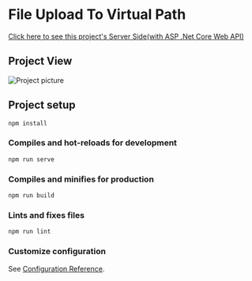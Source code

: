 # File Upload To Virtual Path
[Click here to see this project's Server Side(with ASP .Net Core Web API)](https://github.com/afatih/BusTicketAPI "Server Side")

## Project View

![Project picture](https://github.com/afatih/FileUploadVirtualPath_UIWithVue/blob/master/ss/vue1.png)

## Project setup
```
npm install
```

### Compiles and hot-reloads for development
```
npm run serve
```

### Compiles and minifies for production
```
npm run build
```

### Lints and fixes files
```
npm run lint
```

### Customize configuration
See [Configuration Reference](https://cli.vuejs.org/config/).
